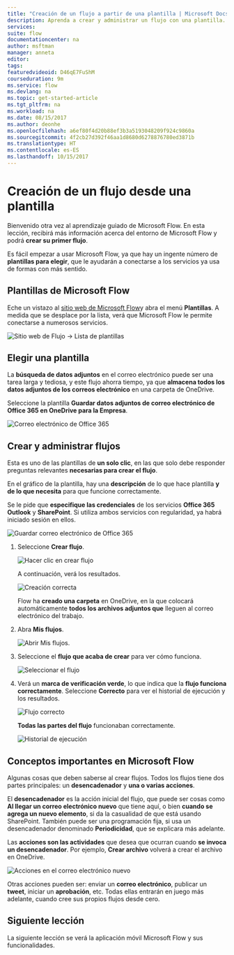 ```yaml
---
title: "Creación de un flujo a partir de una plantilla | Microsoft Docs"
description: Aprenda a crear y administrar un flujo con una plantilla.
services: 
suite: flow
documentationcenter: na
author: msftman
manager: anneta
editor: 
tags: 
featuredvideoid: D46qE7FuShM
courseduration: 9m
ms.service: flow
ms.devlang: na
ms.topic: get-started-article
ms.tgt_pltfrm: na
ms.workload: na
ms.date: 08/15/2017
ms.author: deonhe
ms.openlocfilehash: a6ef80f4d20b88ef3b3a5193048209f924c9860a
ms.sourcegitcommit: 4f2cb27d392f46aa1d8680d6278876780ed3871b
ms.translationtype: HT
ms.contentlocale: es-ES
ms.lasthandoff: 10/15/2017
---
```

# <a name="create-a-flow-from-a-template"></a>Creación de un flujo desde una plantilla
Bienvenido otra vez al aprendizaje guiado de Microsoft Flow. En esta lección, recibirá más información acerca del entorno de Microsoft Flow y podrá **crear su primer flujo**.

Es fácil empezar a usar Microsoft Flow, ya que hay un ingente número de **plantillas para elegir**, que le ayudarán a conectarse a los servicios ya usa de formas con más sentido.  

## <a name="microsoft-flow-templates"></a>Plantillas de Microsoft Flow
Eche un vistazo al [ sitio web de Microsoft Flow](https://ms.flow.microsoft.com)y abra el menú **Plantillas**. A medida que se desplace por la lista, verá que Microsoft Flow le permite conectarse a numerosos servicios.

![Sitio web de Flujo -> Lista de plantillas](./media/learning-create-a-flow/template-list.png)

## <a name="choose-a-template"></a>Elegir una plantilla
La **búsqueda de datos adjuntos** en el correo electrónico puede ser una tarea larga y tediosa, y este flujo ahorra tiempo, ya que **almacena todos los datos adjuntos de los correos electrónico** en una carpeta de OneDrive.

Seleccione la plantilla **Guardar datos adjuntos de correo electrónico de Office 365 en OneDrive para la Empresa**.

![Correo electrónico de Office 365](./media/learning-create-a-flow/office-365-email.png)

## <a name="create-and-administer-a-flow"></a>Crear y administrar flujos
Esta es uno de las plantillas de **un solo clic**, en las que solo debe responder preguntas relevantes **necesarias para crear el flujo**.

En el gráfico de la plantilla, hay una **descripción** de lo que hace plantilla **y de lo que necesita** para que funcione correctamente.

Se le pide que **especifique las credenciales** de los servicios **Office 365 Outlook** y **SharePoint**. Si utiliza ambos servicios con regularidad, ya habrá iniciado sesión en ellos.

![Guardar correo electrónico de Office 365](./media/learning-create-a-flow/save-flow-office-description.png)

1. Seleccione **Crear flujo**.
   
    ![Hacer clic en crear flujo](./media/learning-create-a-flow/click-create-flow.png)
   
    A continuación, verá los resultados. 
   
    ![Creación correcta](./media/learning-create-a-flow/create-successful.png)
   
    Flow ha **creado una carpeta** en OneDrive, en la que colocará automáticamente **todos los archivos adjuntos que** lleguen al correo electrónico del trabajo.
2. Abra **Mis flujos**.
   
    ![Abrir Mis flujos.](./media/learning-create-a-flow/click-my-flows.png)
3. Seleccione el **flujo que acaba de crear** para ver cómo funciona.
   
    ![Seleccionar el flujo](./media/learning-create-a-flow/click-the-flow.png)
4. Verá un **marca de verificación verde**, lo que indica que la **flujo funciona correctamente**. Seleccione **Correcto** para ver el historial de ejecución y los resultados.
   
    ![Flujo correcto](./media/learning-create-a-flow/flow-successful.png)
   
    **Todas las partes del flujo** funcionaban correctamente. 
   
    ![Historial de ejecución](./media/learning-create-a-flow/run-history.png)

## <a name="important-concepts-in-microsoft-flow"></a>Conceptos importantes en Microsoft Flow
Algunas cosas que deben saberse al crear flujos. Todos los flujos tiene dos partes principales: un **desencadenador** y **una o varias acciones**. 

El **desencadenador** es la acción inicial del flujo, que puede ser cosas como **Al llegar un correo electrónico nuevo** que tiene aquí, o bien **cuando se agrega un nuevo elemento**, si da la casualidad de que está usando SharePoint. También puede ser una programación fija, si usa un desencadenador denominado **Periodicidad**, que se explicara más adelante.

Las **acciones son las actividades** que desea que ocurran cuando **se invoca un desencadenador**. Por ejemplo, **Crear archivo** volverá a crear el archivo en OneDrive.

![Acciones en el correo electrónico nuevo](./media/learning-create-a-flow/trigger-or-action.png)

Otras acciones pueden ser: enviar un **correo electrónico**, publicar un **tweet**, iniciar un **aprobación**, etc.
Todas ellas entrarán en juego más adelante, cuando cree sus propios flujos desde cero. 

## <a name="next-lesson"></a>Siguiente lección
La siguiente lección se verá la aplicación móvil Microsoft Flow y sus funcionalidades. 

